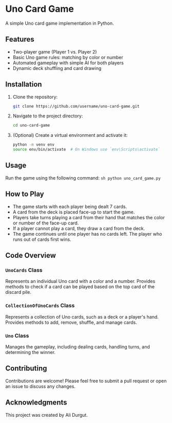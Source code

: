 # Uno Card Game

A simple Uno card game implementation in Python.

## Features

- Two-player game (Player 1 vs. Player 2)
- Basic Uno game rules: matching by color or number
- Automated gameplay with simple AI for both players
- Dynamic deck shuffling and card drawing

## Installation

1. Clone the repository:
    ```sh
    git clone https://github.com/username/uno-card-game.git
    ```
2. Navigate to the project directory:
    ```sh
    cd uno-card-game
    ```
3. (Optional) Create a virtual environment and activate it:
    ```sh
    python -m venv env
    source env/bin/activate  # On Windows use `env\Scripts\activate`
    ```

## Usage

Run the game using the following command:
    ```sh
    python uno_card_game.py
    ```

## How to Play

- The game starts with each player being dealt 7 cards.
- A card from the deck is placed face-up to start the game.
- Players take turns playing a card from their hand that matches the color or number of the face-up card.
- If a player cannot play a card, they draw a card from the deck.
- The game continues until one player has no cards left. The player who runs out of cards first wins.

## Code Overview

### `UnoCards` Class

Represents an individual Uno card with a color and a number. Provides methods to check if a card can be played based on the top card of the discard pile.

### `CollectionOfUnoCards` Class

Represents a collection of Uno cards, such as a deck or a player's hand. Provides methods to add, remove, shuffle, and manage cards.

### `Uno` Class

Manages the gameplay, including dealing cards, handling turns, and determining the winner.


## Contributing

Contributions are welcome! Please feel free to submit a pull request or open an issue to discuss any changes.


## Acknowledgments

This project was created by Ali Durgut.
